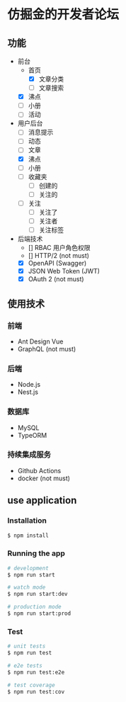 # 仿掘金的开发者论坛

## 功能

- 前台
    - 首页
        - [x] 文章分类
        - [ ] 文章搜索
    - [x] 沸点
    - [ ] 小册
    - [ ] 活动

- 用户后台
    - [ ] 消息提示
    - [ ] 动态
    - [ ] 文章
    - [x] 沸点
    - [ ] 小册
    - [ ] 收藏夹
        - [ ] 创建的
        - [ ] 关注的
    - [ ] 关注
        - [ ] 关注了
        - [ ] 关注者
        - [ ] 关注标签
- 后端技术
    - [] RBAC 用户角色权限
    - [] HTTP/2 (not must)
    - [X] OpenAPI (Swagger)
    - [X] JSON Web Token (JWT)
    - [X] OAuth 2 (not must)

## 使用技术

### 前端

- Ant Design Vue
- GraphQL (not must)

### 后端

- Node.js
- Nest.js

### 数据库

- MySQL
- TypeORM

### 持续集成服务

- Github Actions
- docker (not must)

## use application

### Installation

```bash
$ npm install
```

### Running the app

```bash
# development
$ npm run start

# watch mode
$ npm run start:dev

# production mode
$ npm run start:prod
```

### Test

```bash
# unit tests
$ npm run test

# e2e tests
$ npm run test:e2e

# test coverage
$ npm run test:cov
```
